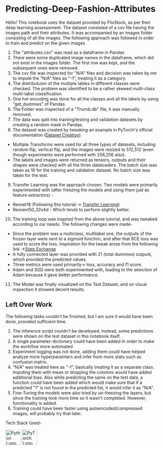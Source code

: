 # Predicting-Deep-Fashion-Attributes

Hello! 
This notebook uses the dataset provided by FlixStock, as per their deep learning assessement. The dataset consisted of a csv file having the images path and their attributes. It was accompanied by an images folder consisting of all the images.
The following approach was followed in order to train and predict on the given images


1.   The "attributes.csv" was read as a dataframe in Pandas
2.   There were some duplicated image names in the dataframe, which did not exist in the images folder. The first row was kept, and the subsequent ones were removed.
3.   The csv file was inspected for "N/A" files and decision was taken by me to impute the "N/A" files as "-1", treating it as a category.
4.   The distributuion of the multiple lables in different classes were checked. The problem was identified to be a rather skewed multi-class multi-label classification.
5.   One hot encoding was done for all the classes and all the labels by using "get_dummies" of Pandas.
6.   The Folder was inspected of a "Thumb.db" file, it was manually removed.
7.   The data was split into training/testing and validation datasets by creating a random mask in Pandas.
8.   The dataset was created by tweaking an example in PyTorch's official documentation ([Dataset Creation](https://pytorch.org/tutorials/beginner/basics/data_tutorial.html)). 
  *   Multiple Transforms were used for all three types of datasets, including random flip, vertical flip, and the images were resized to 512,512 (even though experiments were performed with 256,256 also).
  *   The labels and images were returned as tensors, outputs and their shapes were checked with all the three dataloaders. The batch size was taken as 16 for the training and validation dataset. No batch size was taken for the test. 
9.    Transfer Learning was the approach chosen. Two models were primarily experimented with (after freezing the models and using them just as feature extractors) - 
  *   Resnet18 (Following this tutorial -> [Transfer Learning](https://pytorch.org/tutorials/beginner/transfer_learning_tutorial.html#further-learning))
  *   Resnext50_32x4d - Which tends to perform slightly better.
10.   The training loop was inspired from the above tutorial, and was tweaked according to our needs. The following changes were made- 
  *   Since the problem was a multiclass, multilabel one, the outputs of the frozen layer were sent to a sigmoid function, and after that BCE loss was used to score the loss. Inspiration for the tweak arose from the following link ->[Stats Exchange](https://stats.stackexchange.com/questions/207794/what-loss-function-for-multi-class-multi-label-classification-tasks-in-neural-n)
  *   A fully connected layer was provided with 21 (total dummies) outputs, which provided the predicted values. 
  *   Three metrics were used primarily-> loss, accuracy and f1 score.
  *   Adam and SGD were both experimented with, leading to the selection of Adam because it gave better performance.    
11.   The Model was finally visualized on the Test Dataset, and on visual inspection it showed decent results.





## Left Over Work
The following tasks couldn't be finished, but I am sure it would have been done, provided sufficient time.

1.   The inference script couldn't be developed. Instead, some predictions were shown on the test dataset in this notebook itself. 
2.   A single parameter-dictionary could have been added in order to make the worklfow more automated.
3.   Experiment logging was not done, adding them could have helped analyze more hyperparamters and infer from more stats such as confusion matrix.
4.   "N/A" was treated here as "-1", basically treating it as a separate class. Imputing them with mean or dropping the columns would have added additional bias. Also while predicting the same on the test data, a function could have been added which would make sure that if a predicted "1" is not found in the predicted list, it would infer it as "N/A".
5.    Fine-Tuning the models were also tried by un-freezing the layers, but since the training took more time so it wasn't completed. However, functionality is added.
6.    Training could have been faster using autoencoded/compressed images, will probably try that later.


Tech Stack Used-   

<img src="https://cdn.worldvectorlogo.com/logos/python-5.svg" alt="Python Logo" width="50" height="50"/>  
<img src="https://raw.githubusercontent.com/pytorch/pytorch/master/docs/source/_static/img/pytorch-logo-dark.svg" alt="PyTorch Logo" width="50" height="50"/>  
